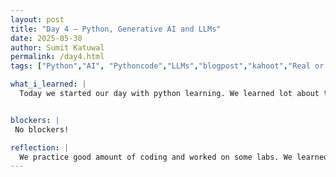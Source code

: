 ```yaml
---
layout: post
title: "Day 4 – Python, Generative AI and LLMs"
date: 2025-05-30
author: Sumit Katuwal
permalink: /day4.html
tags: ["Python","AI", "Pythoncode","LLMs","blogpost","kahoot","Real or Not", "Bot"]

what_i_learned: |
  Today we started our day with python learning. We learned lot about text file and used it on some labs too. Then we learned about Generative AI and LLMs such as What they are?, where they are use?, etc. We played some qucik kahoot and decided some picture that were bot or real.


blockers: |
 No blockers!

reflection: |
  We practice good amount of coding and worked on some labs. We learned about generative AI models and knew what LLMs are. We played kahoot and ended our day with real or bot pictures.
---
```


